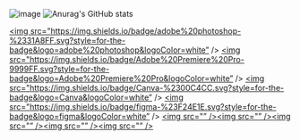 <p align="center">

![image](https://github.com/RenWro/RenWro/assets/134458911/29143b94-27ae-4226-9454-47a0d54627c0)
![Anurag's GitHub stats](https://github-readme-stats.vercel.app/api?username=anuraghazra&show_icons=true&theme=transparent)
</p>




<a href =""> <img src="https://img.shields.io/badge/adobe%20photoshop-%2331A8FF.svg?style=for-the-badge&logo=adobe%20photoshop&logoColor=white” /> </a>
<a href =""> <img src="https://img.shields.io/badge/Adobe%20Premiere%20Pro-9999FF.svg?style=for-the-badge&logo=Adobe%20Premiere%20Pro&logoColor=white” /> </a>
<a href =""> <img src="https://img.shields.io/badge/Canva-%2300C4CC.svg?style=for-the-badge&logo=Canva&logoColor=white” /> </a>
<a href =""> <img src="https://img.shields.io/badge/figma-%23F24E1E.svg?style=for-the-badge&logo=figma&logoColor=white” /> </a>
<a href =""> <img src="” /><img src="” /><img src="” /><img src="” /><img src="” /> </a>
